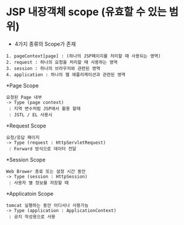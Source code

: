 # JSP 내장객체 scope (유효할 수 있는 범위)
* 4가지 종류의 Scope가 존재
```
1. pageContext[page] : (하나의 JSP페이지를 처리할 때 사용되는 영역)
2. request : 하나의 요청을 처리할 때 사용하는 영역
3. session : 하나의 브라우저와 관련된 영역
4. application : 하나의 웹 애플리케이션과 관련된 영역
```

*Page Scope
```
요청된 Page 내부
-> Type (page context)
 : 지역 변수처럼 JSP에서 활용 할때
 : JSTL / EL 사용시
```

*Request Scope
```
요청/응답 페이지
-> Type (request : HttpServletRequest)
 : Forward 방식으로 데이터 전달
```

*Session Scope
```
Web Brower 종료 또는 설정 시간 동안
-> Type (session : HttpSession)
 : 사용자 별 정보를 저장할 때
```

*Applicatoin Scope
```
tomcat 실행하는 동안 어디서나 사용가능
-> Type (application : ApplicationContext)
 : 공지 작성용으로 사용
```
